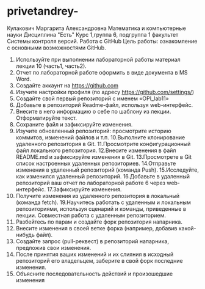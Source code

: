 # privetandrey-
Кулакович 
Маргарита 
Александровна 
Математика и компьютерные науки 
Дисциплина "Есть"
Курс 1,группа 6, подгруппа 1
факультет 
Системы контроля версий. Работа с GitHub
Цель работы: ознакомление с основными возможностями GitHub.
1. Используйте при выполнении лабораторной работы материал 
лекции 10 (часть1, часть2).
2. Отчет по лабораторной работе оформить в виде документа в MS Word.
3. Создайте аккаунт на https://github.com
4. Изучите настройки профиля (по адресу https://github.com/settings/)
5. Создайте свой первый репозиторий с именем «OPI_lab11»
6. Добавьте в репозиторий Readme-файл, используя web-интерфейс.
7. Внесите в него информацию о себе по шаблону из лекции. Отформатируйте 
текст.
8. Сохраните файл и зафиксируйте изменения.
9. Изучите обновленный репозиторий: просмотрите историю коммитов, 
изменений файлов и т.п.
10.Выполните клонирование удаленного репозитория в Git.
11.Просмотрите конфигурационный файл локального репозитория.
12.Внесите изменения в файл README.md и зафиксируйте изменения в Git.
13.Просмотрете в Git список настроенных удаленных репозиториев.
14.Отправьте изменения в удаленный репозиторий (команда Push).
15.Исследуйте, как изменился удаленный репозиторий.
16.Добавьте в удаленный репозиторий ваш отчет по лабораторной работе 6
через web-интерфейс. 
17.Зафиксируйте изменения.
18. Получите изменения из удаленного репозитория в локальный (команда 
fetch).
19.Научитесь работать с удаленным и локальным репозиториями, используя 
сценарий и команды, приведенные в лекции.
Совместная работа с удаленным репозиторием.
1. Разбейтесь по парам и создайте форк репозитория напарника.
2. Внесите изменения в своей ветке форка (например, добавив какой-нибудь 
файл).
3. Создайте запрос (pull-реквест) в репозиторий напарника, предложив свои 
изменения.
4. После принятия ваших изменений и их слияния в исходный репозиторий его 
владельцем, заберите в свой форк последние изменения.
5. Объясните последовательность действий и произошедшие изменения
